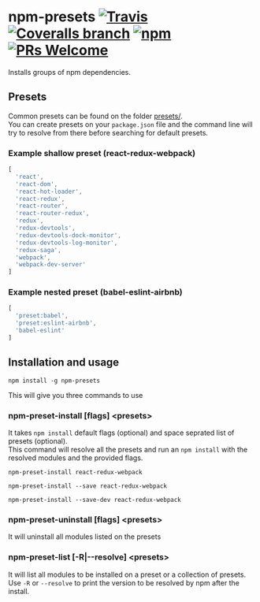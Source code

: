 # npm-presets [![Travis](https://img.shields.io/travis/sillero/npm-presets/master.svg?maxAge=2592000)](https://travis-ci.org/sillero/npm-presets) [![Coveralls branch](https://img.shields.io/coveralls/siller/npm-presets/master.svg?maxAge=2592000)](https://coveralls.io/github/sillero/npm-presets?branch=master) [![npm](https://img.shields.io/npm/v/npm-presets.svg?maxAge=2592000)](https://www.npmjs.com/package/npm-presets) [![PRs Welcome](https://img.shields.io/badge/PRs-welcome-brightgreen.svg)]()
Installs groups of npm dependencies.

## Presets
Common presets can be found on the folder [presets/]().  
You can create presets on your `package.json` file and the command line will try to resolve from there before searching for default presets.

### Example shallow preset (react-redux-webpack)
```javascript
[
  'react',
  'react-dom',
  'react-hot-loader',
  'react-redux',
  'react-router',
  'react-router-redux',
  'redux',
  'redux-devtools',
  'redux-devtools-dock-monitor',
  'redux-devtools-log-monitor',
  'redux-saga',
  'webpack',
  'webpack-dev-server'
]
```
### Example nested preset (babel-eslint-airbnb)
```javascript
[
  'preset:babel',
  'preset:eslint-airbnb',
  'babel-eslint'
]
```

## Installation and usage
`npm install -g npm-presets`

This will give you three commands to use

### npm-preset-install [flags] &lt;presets&gt;
It takes `npm install` default flags (optional) and space seprated list of presets (optional).  
This command will resolve all the presets and run an `npm install` with the resolved modules and the provided flags.
```
npm-preset-install react-redux-webpack

npm-preset-install --save react-redux-webpack

npm-preset-install --save-dev react-redux-webpack
``` 
### npm-preset-uninstall [flags] &lt;presets&gt;
It will uninstall all modules listed on the presets 

### npm-preset-list [-R|--resolve] &lt;presets&gt;
It will list all modules to be installed on a preset or a collection of presets.  
Use `-R` or `--resolve` to print the version to be resolved by npm after the install.
